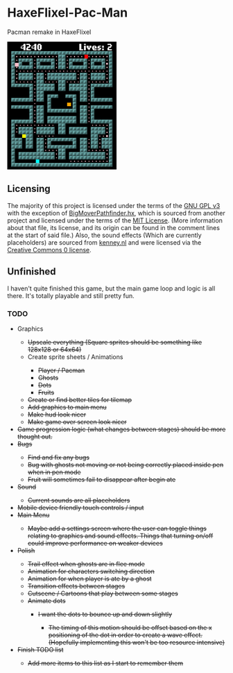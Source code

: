# HaxeFlixel-Pac-Man
Pacman remake in HaxeFlixel

<img src="./img/example001.png" width="50%">

## Licensing
The majority of this project is licensed under the terms of the [GNU GPL v3](https://github.com/joshuaDeal/HaxeFlixel-Pac-Man/blob/main/LICENSE) with the exception of [BigMoverPathfinder.hx](https://github.com/joshuaDeal/HaxeFlixel-Pac-Man/blob/main/source/BigMoverPathfinder.hx), which is sourced from another project and licensed under the terms of the [MIT License](https://github.com/HaxeFlixel/flixel-demos/blob/487ce2c71fbb9652d5ddcc896a5cb4c5377d99bc/LICENSE.md). (More information about that file, its license, and its origin can be found in the comment lines at the start of said file.) Also, the sound effects (Which are currently placeholders) are sourced from [kenney.nl](https://kenney.nl) and were licensed via the [Creative Commons 0 license](https://creativecommons.org/publicdomain/zero/1.0/).

## Unfinished
I haven't quite finished this game, but the main game loop and logic is all there. It's totally playable and still pretty fun.

### TODO
<ul>
	<li>Graphics</li>
		<ul>
			<li><s>Upscale everything (Square sprites should be something like 128x128 or 64x64)</s></li>
			<li>Create sprite sheets / Animations</li>
				<ul>
					<li><s>Player / Pacman</s></li>
					<li><s>Ghosts<s></li>
					<li>Dots</li>
					<li>Fruits</li>
				</ul>
			<li>Create or find better tiles for tilemap</li>
			<li>Add graphics to main menu</li>
			<li>Make hud look nicer</li>
			<li>Make game over screen look nicer</li>
		</ul>
	<li>Game progression logic (what changes between stages) should be more thought out.</li>
	<li>Bugs</li>
		<ul>
			<li>Find and fix any bugs</li>
			<li>Bug with ghosts not moving or not being correctly placed inside pen when in pen mode</li>
			<li>Fruit will sometimes fail to disappear after begin ate</li>
		</ul>
	<li>Sound</li>
		<ul>
			<li>Current sounds are all placeholders</li>
		</ul>
	<li>Mobile device friendly touch controls / input</li>
	<li>Main Menu</li>
		<ul>
			<li>Maybe add a settings screen where the user can toggle things relating to graphics and sound effects. Things that turning on/off could improve performance on weaker devices</li>
		</ul>
	<li>Polish</li>
		<ul>
			<li>Trail effect when ghosts are in flee mode</li>
			<li>Animation for characters switching direction</li>
			<li>Animation for when player is ate by a ghost</li>
			<li>Transition effects between stages</li>
			<li>Cutscene / Cartoons that play between some stages</li>
			<li>Animate dots</li>
				<ul>
					<li>I want the dots to bounce up and down slightly</li>
						<ul>
							<li>The timing of this motion should be offset based on the x positioning of the dot in order to create a wave effect. (Hopefully implementing this won't be too resource intensive)</li>
						</ul>
				</ul>
		</ul>
	<li>Finish TODO list</li>
		<ul>
			<li>Add more items to this list as I start to remember them</li>
		</ul>
</ul>
